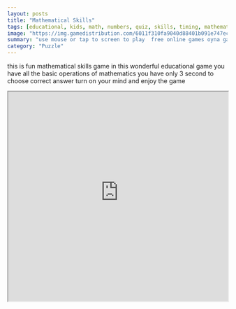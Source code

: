 ```yaml
---
layout: posts
title: "Mathematical Skills"
tags: [educational, kids, math, numbers, quiz, skills, timing, mathematic, free, online, games, oyna, game, free, games, play, play, games]
image: "https://img.gamedistribution.com/6011f310fa9040d88401b091e747ecd9-512x384.jpeg"
summary: "use mouse or tap to screen to play  free online games oyna game free games play play games"
category: "Puzzle"
---
```


this is fun mathematical skills game in this wonderful educational game you have all the basic operations of mathematics you have only 3 second to choose correct answer turn on your mind and enjoy the game

<iframe width="100%" height="480px;" src="https://html5.gamedistribution.com/6011f310fa9040d88401b091e747ecd9/"></iframe>